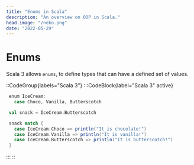 ```yaml
---
title: "Enums in Scala"
description: "An overview on OOP in Scala."
head.image: "/neko.png"
date: "2022-05-29"
---
```



# Enums

Scala 3 allows `enums`, to define types that can have a defined set of values.

::CodeGroup{labels="Scala 3"}
:::CodeBlock{label="Scala 3" active}

```scala
 enum IceCream:
   case Choco, Vanilla, Butterscotch

 val snack = IceCream.Butterscotch

 snack match {
   case IceCream.Choco => println("It is chocolate!")
   case IceCream.Vanilla => println("It is vanilla!")
   case IceCream.Butterscotch => println("It is butterscotch!")
 }
```

:::
::
